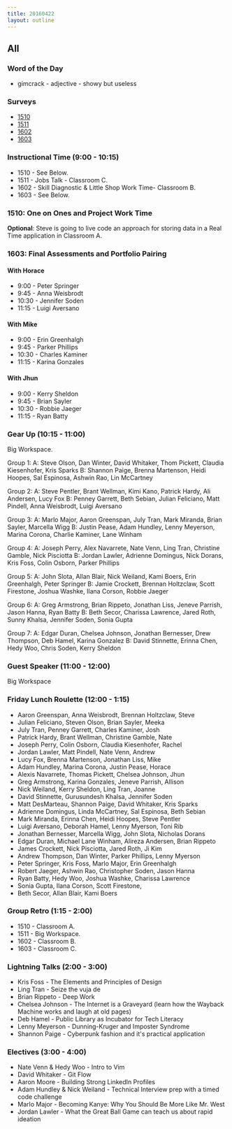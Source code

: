 ```yaml
---
title: 20160422
layout: outline
---
```


## All

### Word of the Day
* gimcrack - adjective - showy but useless

### Surveys

* [1510](https://docs.google.com/forms/d/1sNhNXl98KLCUIS8VDIfGXTdIi84FpXTF86-8Tt1m7Po/viewform)
* [1511](http://goo.gl/forms/7P1jroAj9c)
* [1602](https://docs.google.com/forms/d/1JrMkx1FGJLOk5fjs3_2q322FNTpbh1Kwb72WhHF1yRk/viewform)
* [1603](https://docs.google.com/forms/d/11KlwIUfnzQvRI92SN6rbuBeUxF1-sICBAQqGHochRIU/viewform)

### Instructional Time (9:00 - 10:15)

* 1510 - See Below.
* 1511 - Jobs Talk - Classroom C.
* 1602 - Skill Diagnostic & Little Shop Work Time-  Classroom B.
* 1603 - See Below.

### 1510: One on Ones and Project Work Time

**Optional**: Steve is going to live code an approach for storing data in a Real Time application in Classroom A.

### 1603: Final Assessments and Portfolio Pairing

#### With Horace
* 9:00 - Peter Springer
* 9:45 - Anna Weisbrodt
* 10:30 - Jennifer Soden
* 11:15 - Luigi Aversano

#### With Mike
* 9:00 - Erin Greenhalgh
* 9:45 - Parker Phillips
* 10:30 - Charles Kaminer
* 11:15 - Karina Gonzales

#### With Jhun
* 9:00 - Kerry Sheldon
* 9:45 - Brian Sayler
* 10:30 - Robbie Jaeger
* 11:15 - Ryan Batty

### Gear Up (10:15 - 11:00)

Big Workspace.

Group 1:
A: Steve Olson, Dan Winter, David Whitaker, Thom Pickett, Claudia Kiesenhofer, Kris Sparks
B: Shannon Paige, Brenna Martenson, Heidi Hoopes, Sal Espinosa, Ashwin Rao, Lin McCartney

Group 2:
A: Steve Pentler, Brant Wellman, Kimi Kano, Patrick Hardy, Ali Andersen, Lucy Fox
B: Penney Garrett, Beth Sebian, Julian Feliciano, Matt Pindell, Anna Weisbrodt, Luigi Aversano

Group 3:
A: Marlo Major, Aaron Greenspan, July Tran, Mark Miranda, Brian Sayler, Marcella Wigg
B: Justin Pease, Adam Hundley, Lenny Meyerson, Marina Corona, Charlie Kaminer, Lane Winham

Group 4:
A: Joseph Perry, Alex Navarrete, Nate Venn, Ling Tran, Christine Gamble, Nick Pisciotta
B: Jordan Lawler, Adrienne Domingus, Nick Dorans, Kris Foss, Colin Osborn, Parker Phillips

Group 5:
A: John Slota, Allan Blair, Nick Weiland, Kami Boers, Erin Greenhalgh, Peter Springer
B: Jamie Crockett, Brennan Holtzclaw, Scott Firestone, Joshua Washke, Ilana Corson, Robbie Jaeger

Group 6:
A: Greg Armstrong, Brian Rippeto, Jonathan Liss, Jeneve Parrish, Jason Hanna, Ryan Batty
B: Beth Secor, Charissa Lawrence, Jared Roth, Sunny Khalsa, Jennifer Soden, Sonia Gupta

Group 7:
A: Edgar Duran, Chelsea Johnson, Jonathan Bernesser, Drew Thompson, Deb Hamel, Karina Gonzalez
B: David Stinnette, Erinna Chen, Hedy Woo, Chris Soden, Kerry Sheldon

### Guest Speaker (11:00 - 12:00)

Big Workspace

### Friday Lunch Roulette (12:00 - 1:15)

* Aaron Greenspan, Anna Weisbrodt, Brennan Holtzclaw, Steve
* Julian Feliciano, Steven Olson, Brian Sayler, Meeka
* July Tran, Penney Garrett, Charles Kaminer, Josh
* Patrick Hardy, Brant Wellman, Christine Gamble, Nate
* Joseph Perry, Colin Osborn, Claudia Kiesenhofer, Rachel
* Jordan Lawler, Matt Pindell, Nate Venn, Andrew
* Lucy Fox, Brenna Martenson, Jonathan Liss, Mike
* Adam Hundley, Marina Corona, Justin Pease, Horace
* Alexis Navarrete, Thomas Pickett, Chelsea Johnson, Jhun
* Greg Armstrong, Karina Gonzales, Jeneve Parrish, Allison
* Nick Weiland, Kerry Sheldon, Ling Tran, Joanne
* David Stinnette, Gurusundesh Khalsa, Jennifer Soden
* Matt DesMarteau, Shannon Paige, David Whitaker, Kris Sparks
* Adrienne Domingus, Linda McCartney, Sal Espinosa, Beth Sebian
* Mark Miranda, Erinna Chen, Heidi Hoopes, Steve Pentler
* Luigi Aversano, Deborah Hamel, Lenny Myerson, Toni Rib
* Jonathan Bernesser, Marcella Wigg, John Slota, Nicholas Dorans
* Edgar Duran, Michael Lane Winham, Alireza Andersen, Brian Rippeto
* James Crockett, Nick Pisciotta, Jared Roth, Ji Kim
* Andrew Thompson, Dan Winter, Parker Phillips, Lenny Myerson
* Peter Springer, Kris Foss, Marlo Major, Erin Greenhalgh
* Robert Jaeger, Ashwin Rao, Christopher Soden, Jason Hanna
* Ryan Batty, Hedy Woo, Joshua Washke, Charissa Lawrence
* Sonia Gupta, Ilana Corson, Scott Firestone,
* Beth Secor, Allan Blair, Kami Boers

### Group Retro (1:15 - 2:00)
* 1510 - Classroom A.
* 1511 - Big Workspace.
* 1602 - Classroom B.
* 1603 - Classroom C.

### Lightning Talks (2:00 - 3:00)

* Kris Foss - The Elements and Principles of Design
* Ling Tran - Seize the vuja de
* Brian Rippeto - Deep Work
* Chelsea Johnson - The Internet is a Graveyard (learn how the Wayback Machine works and laugh at old pages)
* Deb Hamel - Public Library as Incubator for Tech Literacy
* Lenny Meyerson - Dunning-Kruger and Imposter Syndrome
* Shannon Paige - Cyberpunk fashion and it's practical application

### Electives (3:00 - 4:00)

* Nate Venn & Hedy Woo - Intro to Vim
* David Whitaker - Git Flow
* Aaron Moore - Building Strong LinkedIn Profiles
* Adam Hundley & Nick Weiland - Technical Interview prep with a timed code challenge
* Marlo Major - Becoming Kanye: Why You Should Be More Like Mr. West
* Jordan Lawler - What the Great Ball Game can teach us about rapid ideation
